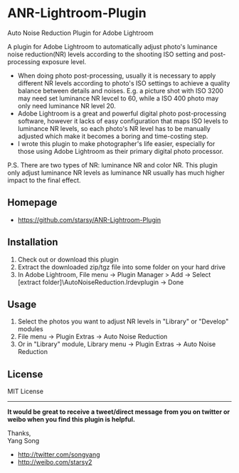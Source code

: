 ANR-Lightroom-Plugin
====================

Auto Noise Reduction Plugin for Adobe Lightroom

A plugin for Adobe Lightroom to automatically adjust photo's luminance noise reduction(NR) levels according to the shooting ISO setting and post-processing exposure level.

* When doing photo post-processing, usually it is necessary to apply different NR levels according to photo's ISO settings to achieve a quality balance between details and noises.  E.g. a picture shot with ISO 3200 may need set luminance NR levcel to 60, while a ISO 400 photo may only need luminance NR level 20. 
* Adobe Lightroom is a great and powerful digital photo post-processing software, however it lacks of easy configuration that maps ISO levels to luminance NR levels, so each photo's NR level has to be manually adjusted which make it becomes a boring and time-costing step.
* I wrote this plugin to make photographer's life easier, especially for those using Adobe Lightroom as their primary digital photo processor.

P.S. There are two types of NR: luminance NR and color NR. This plugin only adjust luminance NR levels as luminance NR usually has much higher impact to the final effect.

Homepage
---------
* https://github.com/starsy/ANR-Lightroom-Plugin

Installation
---------
1. Check out or download this plugin
2. Extract the downloaded zip/tgz file into some folder on your hard drive
3. In Adobe Lightroom, File menu -> Plugin Manager > Add -> Select [extract folder]\AutoNoiseReduction.lrdevplugin -> Done

Usage
---------
1. Select the photos you want to adjust NR levels in "Library" or "Develop" modules
2. File menu -> Plugin Extras -> Auto Noise Reduction
3. Or in "Library" module,      Library menu -> Plugin Extras -> Auto Noise Reduction
     
License
---------
MIT License

----
**It would be great to receive a tweet/direct message from you on twitter or weibo when you find this plugin is helpful.**

Thanks,  
Yang Song

- http://twitter.com/songyang
- http://weibo.com/starsy2

